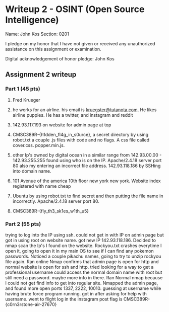 Writeup 2 - OSINT (Open Source Intelligence)
======

Name: John Kos
Section: 0201

I pledge on my honor that I have not given or received any unauthorized assistance on this assignment or examination.

Digital acknowledgement of honor pledge: John Kos





## Assignment 2 writeup

### Part 1 (45 pts)

1.  Fred Krueger

2. he works for an airline. his email is kruegster@tutanota.com.
He likes airline puppies. He has a twitter, and instagram and reddit

3. 142.93.117.193 on website for admin page at top

4. CMSC389R-{h1dden_fl4g_in_s0urce}, a secret directory by using robot.txt a couple .js files with code and no flags. A css file called cover.css. popper.min.js.

5.  other Ip's owned by digital ocean in a similar range from 142.93.00.00 - 142.93.255.255 found using who is on the IP.
Apache/2.4.18 server port 80 also my entering an incorrect file address.
142.93.118.186 by SSHing into domain name.

6. 101 Avenue of the america 10th floor new york new york. Website index registered with name cheap

7. Ubuntu by using robot.txt to find secret and then putting the file name in incorrectly. Apache/2.4.18 server port 80.

8. CMSC389R-{fly_th3_sk1es_w1th_u5}

### Part 2 (55 pts)

trying to log into the IP using ssh. could not get in with IP on admin page but got in using root on website name. got new IP 142.93.118.186. Decided to nmap scan the Ip's I found on the website. Rockyou.txt crashes everytime I open it, going to open it in my main OS to see if I can find any pokemon passwords. Noticed a couple pikachu names, going to try to unzip rockyou file again. Ran online Nmap confirms that admin page is open for http and normal website is open for ssh and http. tried looking for a way to get a professional username could access the normal domain name with root but still need a password. maybe more info in there. Ran Normal nmap because I could not get find info to get into regular site. Nmapped the admin page, and found more open ports 1337, 2222, 10010. guessing at username while having brute force program running. got in after asking for help with username. went to flight log in the instagram post flag is CMSC389R-{c0rn3rstone-air-27670}
